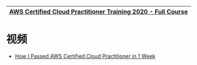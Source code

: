 

[AWS Certified Cloud Practitioner Training 2020 - Full Course](https://www.youtube.com/watch?v=3hLmDS179YE)|
---|







# 视频

  * [How I Passed AWS Certified Cloud Practitioner in 1 Week](https://www.youtube.com/watch?v=DkE4lKNC7uw)
